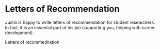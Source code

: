 # Letters of Recommendation

Justin is happy to write letters of recommendation for student researchers. In fact, it is an essential part of his job (supporting you, helping with career development).&#x20;

Letters of recommednation&#x20;

